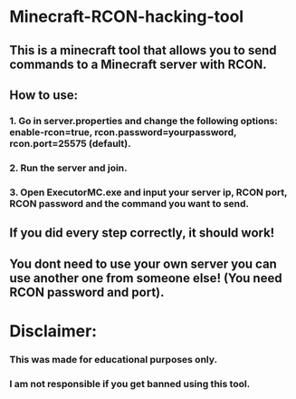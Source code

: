 # Minecraft-RCON-hacking-tool

## This is a minecraft tool that allows you to send commands to a Minecraft server with RCON.

## How to use:
### 1. Go in server.properties and change the following options: enable-rcon=true, rcon.password=yourpassword, rcon.port=25575 (default).
### 2. Run the server and join.
### 3. Open ExecutorMC.exe and input your server ip, RCON port, RCON password and the command you want to send.

## If you did every step correctly, it should work!

## You dont need to use your own server you can use another one from someone else! (You need RCON password and port).

# Disclaimer:
### This was made for educational purposes only.
### I am not responsible if you get banned using this tool.
